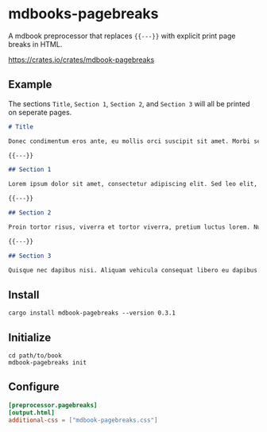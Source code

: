 # mdbooks-pagebreaks

A mdbook preprocessor that replaces `{{---}}` with explicit print page breaks in HTML.

https://crates.io/crates/mdbook-pagebreaks

## Example

The sections `Title`, `Section 1`, `Section 2`, and `Section 3` will all be printed on seperate pages.

```markdown
# Title

Donec condimentum eros ante, eu mollis orci suscipit sit amet. Morbi semper mi turpis, eu scelerisque nibh scelerisque id.

{{---}}

## Section 1

Lorem ipsum dolor sit amet, consectetur adipiscing elit. Sed leo elit, interdum nec ante non, malesuada fringilla ligula. Vestibulum bibendum lobortis sapien, nec sodales metus porttitor quis. Vivamus fringilla luctus tincidunt. Pellentesque viverra sagittis euismod.

{{---}}

## Section 2

Proin tortor risus, viverra et tortor viverra, pretium luctus lorem. Nulla facilisi. Etiam vel ipsum quis eros sollicitudin accumsan at eu ipsum. Maecenas sed maximus urna. Phasellus eget neque vel nisl finibus scelerisque sit amet eu nunc.

{{---}}

## Section 3

Quisque nec dapibus nisi. Aliquam vehicula consequat libero eu dapibus. Curabitur nec diam suscipit, fringilla ligula et, suscipit ipsum. Sed sodales eros quis maximus faucibus. Integer sit amet pulvinar nulla.
```

## Install

```shell
cargo install mdbook-pagebreaks --version 0.3.1
```

## Initialize

```shell
cd path/to/book
mdbook-pagebreaks init
```

## Configure

```toml
[preprocessor.pagebreaks]
[output.html]
additional-css = ["mdbook-pagebreaks.css"]
```
